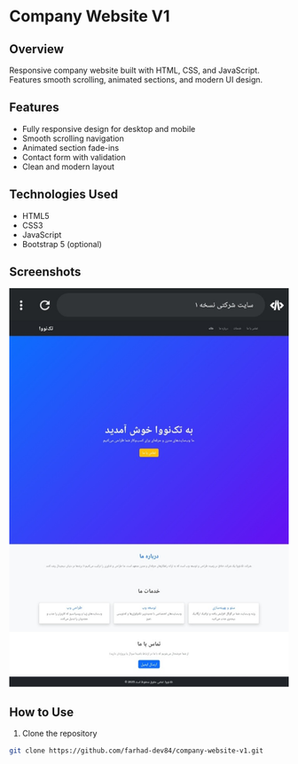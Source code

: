 # Company Website V1

## Overview
Responsive company website built with HTML, CSS, and JavaScript. Features smooth scrolling, animated sections, and modern UI design.

## Features
- Fully responsive design for desktop and mobile
- Smooth scrolling navigation
- Animated section fade-ins
- Contact form with validation
- Clean and modern layout

## Technologies Used
- HTML5
- CSS3
- JavaScript
- Bootstrap 5 (optional)

## Screenshots
![Homepage](screenshot-company-website-v1.png)

## How to Use
1. Clone the repository
```bash
git clone https://github.com/farhad-dev84/company-website-v1.git
